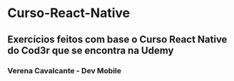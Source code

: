 # Curso-React-Native
## Exercícios feitos com base o Curso React Native do Cod3r que se encontra na Udemy
### Verena Cavalcante - Dev Mobile

